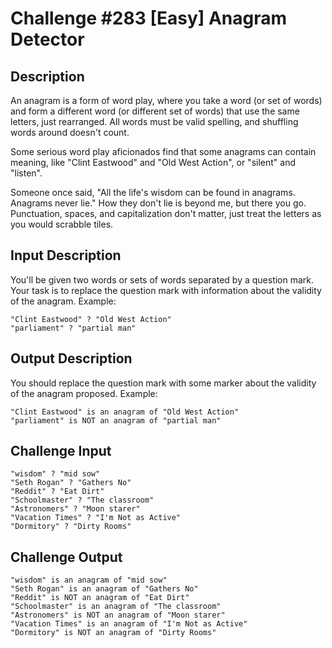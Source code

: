 Challenge #283 [Easy] Anagram Detector
======================================

Description
-----------
An anagram is a form of word play, where you take a word (or set of words) and
form a different word (or different set of words) that use the same letters,
just rearranged. All words must be valid spelling, and shuffling words around
doesn't count.

Some serious word play aficionados find that some anagrams can contain meaning,
like "Clint Eastwood" and "Old West Action", or "silent" and "listen".

Someone once said, "All the life's wisdom can be found in anagrams. Anagrams
never lie." How they don't lie is beyond me, but there you go.  Punctuation,
spaces, and capitalization don't matter, just treat the letters as you would
scrabble tiles.

Input Description
-----------------
You'll be given two words or sets of words separated by a question mark. Your
task is to replace the question mark with information about the validity of the
anagram. Example:

```
"Clint Eastwood" ? "Old West Action"
"parliament" ? "partial man"
```

Output Description
------------------
You should replace the question mark with some marker about the validity of the
anagram proposed. Example:

```
"Clint Eastwood" is an anagram of "Old West Action"
"parliament" is NOT an anagram of "partial man"
```

Challenge Input
---------------
```
"wisdom" ? "mid sow"
"Seth Rogan" ? "Gathers No"
"Reddit" ? "Eat Dirt"
"Schoolmaster" ? "The classroom"
"Astronomers" ? "Moon starer"
"Vacation Times" ? "I'm Not as Active"
"Dormitory" ? "Dirty Rooms"
```

Challenge Output
----------------
```
"wisdom" is an anagram of "mid sow"
"Seth Rogan" is an anagram of "Gathers No"
"Reddit" is NOT an anagram of "Eat Dirt"
"Schoolmaster" is an anagram of "The classroom"
"Astronomers" is NOT an anagram of "Moon starer"
"Vacation Times" is an anagram of "I'm Not as Active"
"Dormitory" is NOT an anagram of "Dirty Rooms"
```
